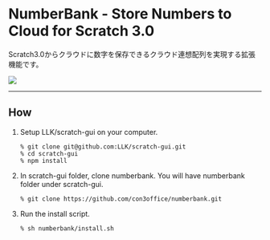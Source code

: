 # NumberBank - Store Numbers to Cloud for Scratch 3.0
Scratch3.0からクラウドに数字を保存できるクラウド連想配列を実現する拡張機能です。

<img src="https://www.con3.com/files/numberbank_briefpaper.jpg">

---


## How

1. Setup LLK/scratch-gui on your computer.

    ```
    % git clone git@github.com:LLK/scratch-gui.git
    % cd scratch-gui
    % npm install
    ```

2. In scratch-gui folder, clone numberbank. You will have numberbank folder under scratch-gui.

    ```
    % git clone https://github.com/con3office/numberbank.git
    ```

3. Run the install script.

    ```
    % sh numberbank/install.sh
    ```

